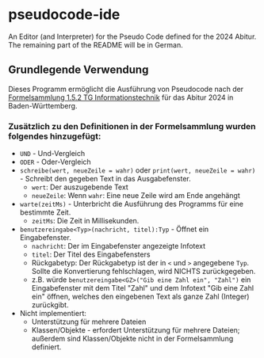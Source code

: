 # pseudocode-ide
An Editor (and Interpreter) for the Pseudo Code defined for the 2024 Abitur.<br>
The remaining part of the README will be in German.

## Grundlegende Verwendung
Dieses Programm ermöglicht die Ausführung von Pseudocode nach der [Formelsammlung 1.5.2 TG Informationstechnik](https://www.schule-bw.de/faecher-und-schularten/berufliche-schularten/berufliches-gymnasium-oberstufe/musterpruefungsaufgaben-neue-bildungsplaene-abitur-2024/formelsammlung-it.pdf) für das Abitur 2024 in Baden-Württemberg.

### Zusätzlich zu den Definitionen in der Formelsammlung wurden folgendes hinzugefügt:
* `UND` - Und-Vergleich
* `ODER` - Oder-Vergleich
* `schreibe(wert, neueZeile = wahr)` oder `print(wert, neueZeile = wahr)` - Schreibt den gegeben Text in das Ausgabefenster.
  - `wert`: Der auszugebende Text
  - `neueZeile`: Wenn `wahr`: Eine neue Zeile wird am Ende angehängt
* `warte(zeitMs)` - Unterbricht die Ausführung des Programms für eine bestimmte Zeit.
  - `zeitMs`: Die Zeit in Millisekunden.
* `benutzereingabe<Typ>(nachricht, titel):Typ` - Öffnet ein Eingabefenster.
  - `nachricht`: Der im Eingabefenster angezeigte Infotext
  - `titel`: Der Titel des Eingabefensters
  - Rückgabetyp: Der Rückgabetyp ist der in `<` und `>` angegebene `Typ`. Sollte die Konvertierung fehlschlagen, wird NICHTS zurückgegeben.
  - z.B. würde `benutzereingabe<GZ>("Gib eine Zahl ein", "Zahl")` ein Eingabefenster mit dem Titel "Zahl" und dem Infotext "Gib eine Zahl ein" öffnen, welches den eingebenen Text als ganze Zahl (Integer) zurückgibt.
* Nicht implementiert:
  - Unterstützung für mehrere Dateien
  - Klassen/Objekte - erfordert Unterstützung für mehrere Dateien; außerdem sind Klassen/Objekte nicht in der Formelsammlung definiert.

